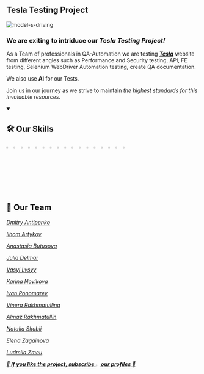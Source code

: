 ## Tesla Testing Project

![model-s-driving](https://github.com/user-attachments/assets/92c3fe5b-508a-4eb2-a43c-670c9107cfd0)

### **We are exiting to intriduce our _Tesla Testing Project!_**

As a Team of professionals in QA-Automation we are testing **_[Tesla](https://www.tesla.com/)_** website from different angles such as Performance and Security testing, API, FE testing, Selenium WebDriver Automation testing, create QA documentation. 

We also use **AI** for our Tests.

Join us in our journey as we strive to maintain _the highest standards for this invaluable resources_.

<details open>
  <summary><h2>🛠 Our Skills</h2></summary>
  <p>
    <code><img width="3%" src="https://www.vectorlogo.zone/logos/nodejs/nodejs-icon.svg"></code>
    <code><img width="3%" src="https://www.vectorlogo.zone/logos/reactjs/reactjs-icon.svg"></code>
    <code><img width="3%" src="https://www.vectorlogo.zone/logos/python/python-icon.svg"></code>
    <code><img width="3%" src="https://www.freeiconspng.com/uploads/c-logo-icon-18.png"></code>
    <code><img width="3%" src="https://www.vectorlogo.zone/logos/w3_html5/w3_html5-icon.svg"></code>
    <code><img width="3%" src="https://i.imgur.com/tjPOPhB.png"></code>
    <code><img width="3%" src="https://blog.jetbrains.com/wp-content/uploads/2019/01/pycharm_icon.svg"></code>
    <code><img width="3%" src="https://seeklogo.com/images/I/intellij-idea-logo-F0395EF783-seeklogo.com.png"></code>
    <code><img width="3%" src="https://www.vectorlogo.zone/logos/visualstudio_code/visualstudio_code-icon.svg"></code>
    <code><img width="3%" src="https://www.bluej.org/objects-first/images/logos/bluej-128-embossed.png"></code>
    <code><img width="3%" src="https://seeklogo.com/images/A/atom-logo-19BD90FF87-seeklogo.com.png"></code>
    <code><img width="3%" src="https://cdn.iconscout.com/icon/free/png-256/discord-4408614-3649972.png"></code>
    <code><img width="3%" src="https://upload.wikimedia.org/wikipedia/commons/5/55/Neos_VR_Logo.png"></code>
    <code><img width="3%" src="https://www.vectorlogo.zone/logos/firebase/firebase-icon.svg"></code>
    <code><img width="3%" src="https://www.vectorlogo.zone/logos/amazon_aws/amazon_aws-icon.svg"></code>
    <code><img width="3%" src="https://www.vectorlogo.zone/logos/git-scm/git-scm-icon.svg"></code>
    <code><img width="3%" src="https://seeklogo.com/images/G/github-colored-logo-FDDF6EB1F0-seeklogo.com.png"></code>
  </p>
</details>


## 🚀 Our Team


_[Dmitry Antipenko](https://www.linkedin.com/in/dmitry--antipenko)_

_[Ilhom Artykov](https://www.linkedin.com/in/ilhom-artykov/)_

_[Anastasia Butusova](https://www.linkedin.com/in/bu2soffa/)_

_[Julia Delmar](https://www.linkedin.com/in/julia-delmar/)_

_[Vasyl Lysyy](https://www.linkedin.com/in/vasyl-lysyy/)_

_[Karina Novikova](https://www.linkedin.com/in/karina-novikova-01157b31b/)_

_[Ivan Ponomarev](https://linkedin.com/in/ivan-ponomarev-qa)_

_[Vinera Rakhmatullina](https://www.linkedin.com/in/vinera-r/)_

_[Almaz Rakhmatullin](https://www.linkedin.com/in/almaz-r/)_

_[Natalia Skubii](https://www.linkedin.com/in/natalia-skubii)_

_[Elena Zagainova](https://www.linkedin.com/in/elena-zagainova/)_

_[Ludmila Zmeu](https://www.linkedin.com/in/ludmila-zmeu/)_

_**[💙 If you like the project, subscribe <code><img width="2%" src="https://github.com/user-attachments/assets/d8634330-234a-4e0e-b163-b8859a1b66bf"></code>
 our profiles 💙](https://www.linkedin.com/)**_

